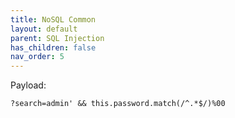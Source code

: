 ```yaml
---
title: NoSQL Common
layout: default
parent: SQL Injection
has_children: false
nav_order: 5
---
```


Payload:
```
?search=admin' && this.password.match(/^.*$/)%00
```